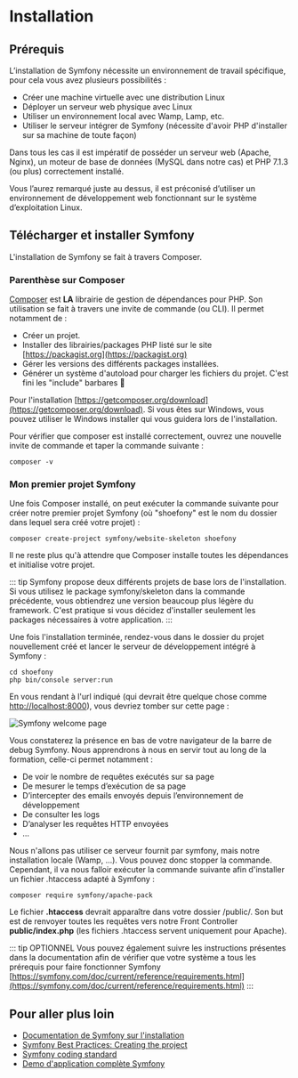 # Installation

## Prérequis

L’installation de Symfony nécessite un environnement de travail spécifique, pour cela vous avez plusieurs possibilités : 
- Créer une machine virtuelle avec une distribution Linux
- Déployer un serveur web physique avec Linux
- Utiliser un environnement local avec Wamp, Lamp, etc.
- Utiliser le serveur intégrer de Symfony (nécessite d'avoir PHP d'installer sur sa machine de toute façon)

Dans tous les cas il est impératif de posséder un serveur web (Apache, Nginx), un moteur de base de données (MySQL dans notre cas) et PHP 7.1.3 (ou plus) correctement installé.

Vous l’aurez remarqué juste au dessus, il est préconisé d’utiliser un environnement de développement web fonctionnant sur le système d’exploitation Linux.

## Télécharger et installer Symfony

L'installation de Symfony se fait à travers Composer.

### Parenthèse sur Composer
[Composer](https://getcomposer.org) est **LA** librairie de gestion de dépendances pour PHP. Son utilisation se fait à travers une invite de commande (ou CLI). Il permet notamment de :
- Créer un projet.
- Installer des librairies/packages PHP listé sur le site [https://packagist.org](https://packagist.org)
- Gérer les versions des différents packages installées.
- Générer un système d'autoload pour charger les fichiers du projet. C'est fini les "include" barbares :tada:

Pour l'installation [https://getcomposer.org/download](https://getcomposer.org/download). Si vous êtes sur Windows, vous pouvez utiliser le Windows installer qui vous guidera lors de l'installation.

Pour vérifier que composer est installé correctement, ouvrez une nouvelle invite de commande et taper la commande suivante :

``` sh{4}
composer -v
```

### Mon premier projet Symfony

Une fois Composer installé, on peut exécuter la commande suivante pour créer notre premier projet Symfony (où "shoefony" est le nom du dossier dans lequel sera créé votre projet) :

``` sh{4}
composer create-project symfony/website-skeleton shoefony
```
Il ne reste plus qu'à attendre que Composer installe toutes les dépendances et initialise votre projet.

::: tip
Symfony propose deux différents projets de base lors de l'installation. Si vous utilisez le package symfony/skeleton dans la commande précédente, vous obtiendrez une version beaucoup plus légère du framework. C'est pratique si vous décidez d'installer seulement les packages nécessaires à votre application.
:::

Une fois l'installation terminée, rendez-vous dans le dossier du projet nouvellement créé et lancer le serveur de développement intégré à Symfony :
``` sh{4}
cd shoefony
php bin/console server:run
```

En vous rendant à l'url indiqué (qui devrait être quelque chose comme [http://localhost:8000](http://localhost:8000)), vous devriez tomber sur cette page :

![Symfony welcome page](/img/new_sf.png)

Vous constaterez la présence en bas de votre navigateur de la barre de debug Symfony.
Nous apprendrons à nous en servir tout au long de la formation, celle-ci permet notamment :
- De voir le nombre de requêtes exécutés sur sa page
- De mesurer le temps d’exécution de sa page
- D’intercepter des emails envoyés depuis l’environnement de développement
- De consulter les logs
- D’analyser les requêtes HTTP envoyées
- ...

Nous n'allons pas utiliser ce serveur fournit par symfony, mais notre installation locale (Wamp, ...). Vous pouvez donc stopper la commande. Cependant, il va nous falloir exécuter la commande suivante afin d'installer un fichier .htaccess adapté à Symfony :

``` sh{4}
composer require symfony/apache-pack
```

Le fichier **.htaccess** devrait apparaître dans votre dossier /public/. Son but est de renvoyer toutes les requêtes vers notre Front Controller **public/index.php** (les fichiers .htaccess servent uniquement pour Apache).

::: tip OPTIONNEL
Vous pouvez également suivre les instructions présentes dans la documentation afin de vérifier que votre système a tous les prérequis pour faire fonctionner Symfony [https://symfony.com/doc/current/reference/requirements.html](https://symfony.com/doc/current/reference/requirements.html)
:::

## Pour aller plus loin

- [Documentation de Symfony sur l'installation](https://symfony.com/doc/current/setup.html)
- [Symfony Best Practices: Creating the project](https://symfony.com/doc/current/best_practices/creating-the-project.html)
- [Symfony coding standard](https://symfony.com/doc/current/contributing/code/standards.html)
- [Demo d'application complète Symfony](https://github.com/symfony/demo)
